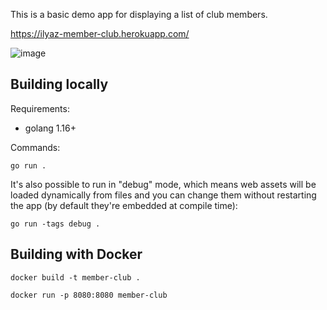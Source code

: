 This is a basic demo app for displaying a list of club members.

https://ilyaz-member-club.herokuapp.com/

![image](https://i.imgur.com/z2gUF4R.png)

## Building locally
Requirements:
- golang 1.16+

Commands:

`go run .`

It's also possible to run in "debug" mode, which means web assets will be loaded dynamically from files and you can change them without restarting the app (by default they're embedded at compile time):

`go run -tags debug .`

## Building with Docker

`docker build -t member-club .`

`docker run -p 8080:8080 member-club`
